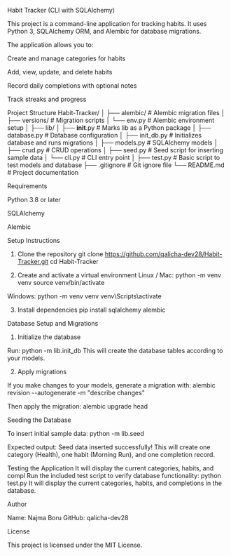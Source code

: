 Habit Tracker (CLI with SQLAlchemy)

This project is a command-line application for tracking habits. It uses Python 3, SQLAlchemy ORM, and Alembic for database migrations.

The application allows you to:

Create and manage categories for habits

Add, view, update, and delete habits

Record daily completions with optional notes

Track streaks and progress

Project Structure
Habit-Tracker/
│
├── alembic/              # Alembic migration files
│   ├── versions/         # Migration scripts
│   └── env.py            # Alembic environment setup
│
├── lib/
│   ├── __init__.py       # Marks lib as a Python package
│   ├── database.py       # Database configuration
│   ├── init_db.py        # Initializes database and runs migrations
│   ├── models.py         # SQLAlchemy models
│   ├── crud.py           # CRUD operations
│   ├── seed.py           # Seed script for inserting sample data
│   └── cli.py            # CLI entry point
│
├── test.py               # Basic script to test models and database
├── .gitignore            # Git ignore file
└── README.md             # Project documentation

Requirements

Python 3.8 or later

SQLAlchemy

Alembic

Setup Instructions
1. Clone the repository
git clone https://github.com/qalicha-dev28/Habit-Tracker.git
cd Habit-Tracker

2. Create and activate a virtual environment
Linux / Mac:
python -m venv venv
source venv/bin/activate

Windows:
python -m venv venv
venv\Scripts\activate

3. Install dependencies
   pip install sqlalchemy alembic


Database Setup and Migrations
1. Initialize the database

Run:
python -m lib.init_db
This will create the database tables according to your models.

2. Apply migrations

If you make changes to your models, generate a migration with:
alembic revision --autogenerate -m "describe changes"

Then apply the migration:
alembic upgrade head

Seeding the Database

To insert initial sample data:
python -m lib.seed

Expected output:
Seed data inserted successfully!
This will create one category (Health), one habit (Morning Run), and one completion record.

Testing the Application
It will display the current categories, habits, and compl
Run the included test script to verify database functionality:
python test.py
It will display the current categories, habits, and completions in the database.

Author

Name: Najma Boru
GitHub: qalicha-dev28

License

This project is licensed under the MIT License.
